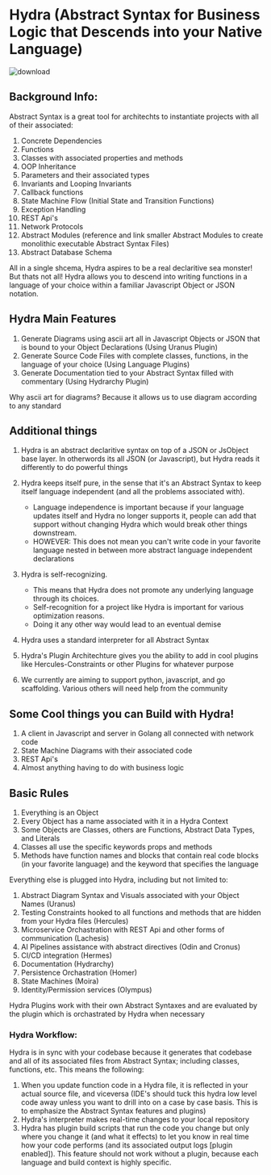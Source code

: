 # Hydra (Abstract Syntax for Business Logic that Descends into your Native Language)
![download](https://user-images.githubusercontent.com/107733608/174929181-2b833d64-2109-4eb3-a67b-e257668856fa.jpg)
## Background Info:
Abstract Syntax is a great tool for architechts to instantiate projects with all of their associated: 
1. Concrete Dependencies
2. Functions
3. Classes with associated properties and methods
4. OOP Inheritance
5. Parameters and their associated types
6. Invariants and Looping Invariants
7. Callback functions
8. State Machine Flow (Initial State and Transition Functions) 
9. Exception Handling
10. REST Api's
11. Network Protocols
12. Abstract Modules (reference and link smaller Abstract Modules to create monolithic executable Abstract Syntax Files)
13. Abstract Database Schema

All in a single shcema, Hydra aspires to be a real declaritive sea monster! But thats not all! Hydra allows you to descend into writing functions in a language of your choice within a familiar Javascript Object or JSON notation.



## Hydra Main Features
1. Generate Diagrams using ascii art all in Javascript Objects or JSON that is bound to your Object Declarations (Using Uranus Plugin)
2. Generate Source Code Files with complete classes, functions, in the language of your choice (Using Language Plugins)
3. Generate Documentation tied to your Abstract Syntax filled with commentary (Using Hydrarchy Plugin)

Why ascii art for diagrams? Because it allows us to use diagram according to any standard

## Additional things
1. Hydra is an abstract declaritive syntax on top of a JSON or JsObject base layer. In otherwords its all JSON (or Javascript), but Hydra reads it differently to do powerful things
2. Hydra keeps itself pure, in the sense that it's an Abstract Syntax to keep itself language independent (and all the problems associated with). 
    - Language independence is important because if your language updates itself and Hydra no longer supports it, people can add that support without changing Hydra which would break other things downstream.
    - HOWEVER: This does not mean you can't write code in your favorite language nested in between more abstract language independent declarations 
4. Hydra is self-recognizing. 
    - This means that Hydra does not promote any underlying language through its choices. 
    - Self-recognition for a project like Hydra is important for various optimization reasons. 
    - Doing it any other way would lead to an eventual demise 

5. Hydra uses a standard interpreter for all Abstract Syntax
7.  Hydra's Plugin Architechture gives you the ability to add in cool plugins like Hercules-Constraints or other Plugins for whatever purpose
8. We currently are aiming to support python, javascript, and go scaffolding. Various others will need help from the community

## Some Cool things you can Build with Hydra!
1. A client in Javascript and server in Golang all connected with network code
2. State Machine Diagrams with their associated code
3. REST Api's
4. Almost anything having to do with business logic

## Basic Rules
1. Everything is an Object
2. Every Object has a name associated with it in a Hydra Context
3. Some Objects are Classes, others are Functions, Abstract Data Types, and Literals
4. Classes all use the specific keywords props and methods
5. Methods have function names and blocks that contain real code blocks (in your favorite language) and the keyword that specifies the language

Everything else is plugged into Hydra, including but not limited to: 
1. Abstract Diagram Syntax and Visuals associated with your Object Names (Uranus)
2. Testing Constraints hooked to all functions and methods that are hidden from your Hydra files (Hercules)
3. Microservice Orchastration with REST Api and other forms of communication (Lachesis)
4. AI Pipelines assistance with abstract directives (Odin and Cronus) 
5. CI/CD integration (Hermes) 
6. Documentation (Hydrarchy)
7. Persistence Orchastration (Homer) 
8. State Machines (Moira)
9. Identity/Permission services (Olympus)

Hydra Plugins work with their own Abstract Syntaxes and are evaluated by the plugin which is orchastrated by Hydra when necessary

### Hydra Workflow:
Hydra is in sync with your codebase because it generates that codebase and all of its associated files from Abstract Syntax; including classes, functions, etc. 
This means the following:
1. When you update function code in a Hydra file, it is reflected in your actual source file, and viceversa (IDE's should tuck this hydra low level code away unless you want to drill into on a case by case basis. This is to emphasize the Abstract Syntax features and plugins)
2. Hydra's interpreter makes real-time changes to your local repository
3. Hydra has plugin build scripts that run the code you change but only where you change it (and what it effects) to let you know in real time how your code performs (and its associated output logs [plugin enabled]). This feature should not work without a plugin, because each language and build context is highly specific.
